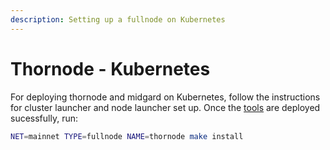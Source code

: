 ```yaml
---
description: Setting up a fullnode on Kubernetes
---
```


# Thornode - Kubernetes

For deploying thornode and midgard on Kubernetes, follow the instructions for cluster launcher and node launcher set up. Once the [tools](../deploying.md#tools) are deployed sucessfully, run:

```sh
NET=mainnet TYPE=fullnode NAME=thornode make install
```
